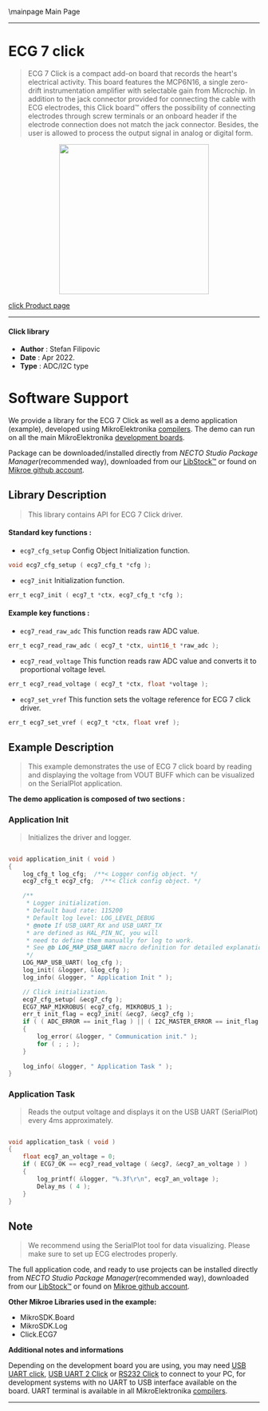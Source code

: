 \mainpage Main Page

---
# ECG 7 click

> ECG 7 Click is a compact add-on board that records the heart's electrical activity. This board features the MCP6N16, a single zero-drift instrumentation amplifier with selectable gain from Microchip. In addition to the jack connector provided for connecting the cable with ECG electrodes, this Click board™ offers the possibility of connecting electrodes through screw terminals or an onboard header if the electrode connection does not match the jack connector. Besides, the user is allowed to process the output signal in analog or digital form.

<p align="center">
  <img src="https://download.mikroe.com/images/click_for_ide/ecg7_click.png" height=300px>
</p>

[click Product page](https://www.mikroe.com/ecg-7-click)

---


#### Click library

- **Author**        : Stefan Filipovic
- **Date**          : Apr 2022.
- **Type**          : ADC/I2C type


# Software Support

We provide a library for the ECG 7 Click
as well as a demo application (example), developed using MikroElektronika
[compilers](https://www.mikroe.com/necto-studio).
The demo can run on all the main MikroElektronika [development boards](https://www.mikroe.com/development-boards).

Package can be downloaded/installed directly from *NECTO Studio Package Manager*(recommended way), downloaded from our [LibStock&trade;](https://libstock.mikroe.com) or found on [Mikroe github account](https://github.com/MikroElektronika/mikrosdk_click_v2/tree/master/clicks).

## Library Description

> This library contains API for ECG 7 Click driver.

#### Standard key functions :

- `ecg7_cfg_setup` Config Object Initialization function.
```c
void ecg7_cfg_setup ( ecg7_cfg_t *cfg );
```

- `ecg7_init` Initialization function.
```c
err_t ecg7_init ( ecg7_t *ctx, ecg7_cfg_t *cfg );
```

#### Example key functions :

- `ecg7_read_raw_adc` This function reads raw ADC value.
```c
err_t ecg7_read_raw_adc ( ecg7_t *ctx, uint16_t *raw_adc );
```

- `ecg7_read_voltage` This function reads raw ADC value and converts it to proportional voltage level.
```c
err_t ecg7_read_voltage ( ecg7_t *ctx, float *voltage );
```

- `ecg7_set_vref` This function sets the voltage reference for ECG 7 click driver.
```c
err_t ecg7_set_vref ( ecg7_t *ctx, float vref );
```

## Example Description

> This example demonstrates the use of ECG 7 click board by reading and displaying the voltage from VOUT BUFF which can be visualized on the SerialPlot application.

**The demo application is composed of two sections :**

### Application Init

> Initializes the driver and logger.

```c

void application_init ( void )
{
    log_cfg_t log_cfg;  /**< Logger config object. */
    ecg7_cfg_t ecg7_cfg;  /**< Click config object. */

    /** 
     * Logger initialization.
     * Default baud rate: 115200
     * Default log level: LOG_LEVEL_DEBUG
     * @note If USB_UART_RX and USB_UART_TX 
     * are defined as HAL_PIN_NC, you will 
     * need to define them manually for log to work. 
     * See @b LOG_MAP_USB_UART macro definition for detailed explanation.
     */
    LOG_MAP_USB_UART( log_cfg );
    log_init( &logger, &log_cfg );
    log_info( &logger, " Application Init " );

    // Click initialization.
    ecg7_cfg_setup( &ecg7_cfg );
    ECG7_MAP_MIKROBUS( ecg7_cfg, MIKROBUS_1 );
    err_t init_flag = ecg7_init( &ecg7, &ecg7_cfg );
    if ( ( ADC_ERROR == init_flag ) || ( I2C_MASTER_ERROR == init_flag ) )
    {
        log_error( &logger, " Communication init." );
        for ( ; ; );
    }
    
    log_info( &logger, " Application Task " );
}

```

### Application Task

> Reads the output voltage and displays it on the USB UART (SerialPlot) every 4ms approximately.

```c

void application_task ( void )
{
    float ecg7_an_voltage = 0;
    if ( ECG7_OK == ecg7_read_voltage ( &ecg7, &ecg7_an_voltage ) ) 
    {
        log_printf( &logger, "%.3f\r\n", ecg7_an_voltage );
        Delay_ms ( 4 );
    }
}

```

## Note

> We recommend using the SerialPlot tool for data visualizing. Please make sure to set up ECG electrodes properly.

The full application code, and ready to use projects can be installed directly from *NECTO Studio Package Manager*(recommended way), downloaded from our [LibStock&trade;](https://libstock.mikroe.com) or found on [Mikroe github account](https://github.com/MikroElektronika/mikrosdk_click_v2/tree/master/clicks).

**Other Mikroe Libraries used in the example:**

- MikroSDK.Board
- MikroSDK.Log
- Click.ECG7

**Additional notes and informations**

Depending on the development board you are using, you may need
[USB UART click](https://www.mikroe.com/usb-uart-click),
[USB UART 2 Click](https://www.mikroe.com/usb-uart-2-click) or
[RS232 Click](https://www.mikroe.com/rs232-click) to connect to your PC, for
development systems with no UART to USB interface available on the board. UART
terminal is available in all MikroElektronika
[compilers](https://shop.mikroe.com/compilers).

---
